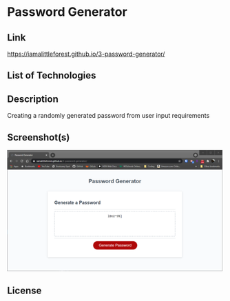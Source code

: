 # Password Generator

## Link
https://iamalittleforest.github.io/3-password-generator/

## List of Technologies 


## Description
Creating a randomly generated password from user input requirements

## Screenshot(s)
<img src="assets/images/readme-screenshot.png" width="500">

## License


